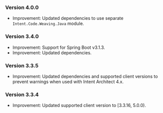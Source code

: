 ### Version 4.0.0

- Improvement: Updated dependencies to use separate `Intent.Code.Weaving.Java` module.

### Version 3.4.0

- Improvement: Support for Spring Boot v3.1.3.
- Improvement: Updated dependencies.

### Version 3.3.5

- Improvement: Updated dependencies and supported client versions to prevent warnings when used with Intent Architect 4.x.

### Version 3.3.4

- Improvement: Updated supported client version to [3.3.16, 5.0.0).
